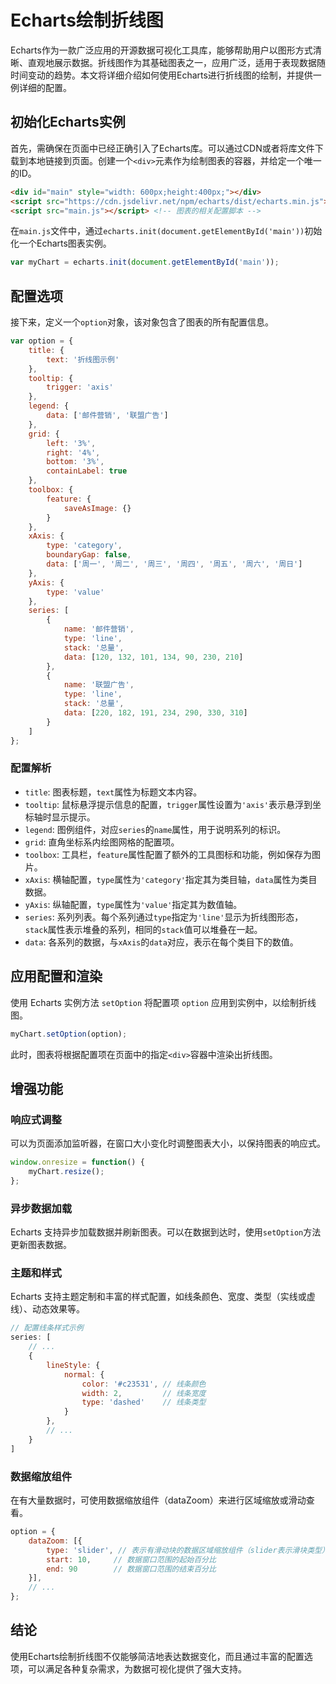 # Echarts绘制折线图

Echarts作为一款广泛应用的开源数据可视化工具库，能够帮助用户以图形方式清晰、直观地展示数据。折线图作为其基础图表之一，应用广泛，适用于表现数据随时间变动的趋势。本文将详细介绍如何使用Echarts进行折线图的绘制，并提供一例详细的配置。

## 初始化Echarts实例

首先，需确保在页面中已经正确引入了Echarts库。可以通过CDN或者将库文件下载到本地链接到页面。创建一个`<div>`元素作为绘制图表的容器，并给定一个唯一的ID。

```html
<div id="main" style="width: 600px;height:400px;"></div>
<script src="https://cdn.jsdelivr.net/npm/echarts/dist/echarts.min.js"></script>
<script src="main.js"></script> <!-- 图表的相关配置脚本 -->
```

在`main.js`文件中，通过`echarts.init(document.getElementById('main'))`初始化一个Echarts图表实例。

```javascript
var myChart = echarts.init(document.getElementById('main'));
```

## 配置选项

接下来，定义一个`option`对象，该对象包含了图表的所有配置信息。

```javascript
var option = {
    title: {
        text: '折线图示例'
    },
    tooltip: {
        trigger: 'axis'
    },
    legend: {
        data: ['邮件营销', '联盟广告']
    },
    grid: {
        left: '3%',
        right: '4%',
        bottom: '3%',
        containLabel: true
    },
    toolbox: {
        feature: {
            saveAsImage: {}
        }
    },
    xAxis: {
        type: 'category',
        boundaryGap: false,
        data: ['周一', '周二', '周三', '周四', '周五', '周六', '周日']
    },
    yAxis: {
        type: 'value'
    },
    series: [
        {
            name: '邮件营销',
            type: 'line',
            stack: '总量',
            data: [120, 132, 101, 134, 90, 230, 210]
        },
        {
            name: '联盟广告',
            type: 'line',
            stack: '总量',
            data: [220, 182, 191, 234, 290, 330, 310]
        }
    ]
};
```

### 配置解析

- `title`: 图表标题，`text`属性为标题文本内容。
- `tooltip`: 鼠标悬浮提示信息的配置，`trigger`属性设置为`'axis'`表示悬浮到坐标轴时显示提示。
- `legend`: 图例组件，对应`series`的`name`属性，用于说明系列的标识。
- `grid`: 直角坐标系内绘图网格的配置项。
- `toolbox`: 工具栏，`feature`属性配置了额外的工具图标和功能，例如保存为图片。
- `xAxis`: 横轴配置，`type`属性为`'category'`指定其为类目轴，`data`属性为类目数据。
- `yAxis`: 纵轴配置，`type`属性为`'value'`指定其为数值轴。
- `series`: 系列列表。每个系列通过`type`指定为`'line'`显示为折线图形态，`stack`属性表示堆叠的系列，相同的`stack`值可以堆叠在一起。
- `data`: 各系列的数据，与`xAxis`的`data`对应，表示在每个类目下的数值。

## 应用配置和渲染

使用 Echarts 实例方法 `setOption` 将配置项 `option` 应用到实例中，以绘制折线图。

```javascript
myChart.setOption(option);
```

此时，图表将根据配置项在页面中的指定`<div>`容器中渲染出折线图。

## 增强功能

### 响应式调整

可以为页面添加监听器，在窗口大小变化时调整图表大小，以保持图表的响应式。

```javascript
window.onresize = function() {
    myChart.resize();
};
```

### 异步数据加载

Echarts 支持异步加载数据并刷新图表。可以在数据到达时，使用`setOption`方法更新图表数据。

### 主题和样式

Echarts 支持主题定制和丰富的样式配置，如线条颜色、宽度、类型（实线或虚线）、动态效果等。

```javascript
// 配置线条样式示例
series: [
    // ...
    {
        lineStyle: {
            normal: {
                color: '#c23531', // 线条颜色
                width: 2,         // 线条宽度
                type: 'dashed'    // 线条类型
            }
        },
        // ...
    }
]
```

### 数据缩放组件

在有大量数据时，可使用数据缩放组件（dataZoom）来进行区域缩放或滑动查看。

```javascript
option = {
    dataZoom: [{
        type: 'slider', // 表示有滑动块的数据区域缩放组件（slider表示滑块类型）
        start: 10,     // 数据窗口范围的起始百分比
        end: 90        // 数据窗口范围的结束百分比
    }],
    // ...
};
```

## 结论

使用Echarts绘制折线图不仅能够简洁地表达数据变化，而且通过丰富的配置选项，可以满足各种复杂需求，为数据可视化提供了强大支持。
